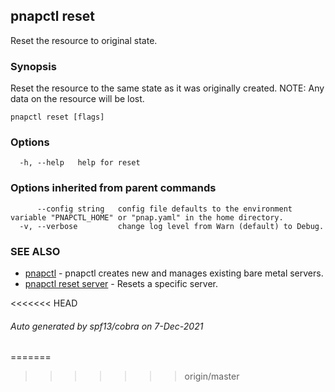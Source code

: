 ## pnapctl reset

Reset the resource to original state.

### Synopsis

Reset the resource to the same state as it was originally created.
NOTE: Any data on the resource will be lost.

```
pnapctl reset [flags]
```

### Options

```
  -h, --help   help for reset
```

### Options inherited from parent commands

```
      --config string   config file defaults to the environment variable "PNAPCTL_HOME" or "pnap.yaml" in the home directory.
  -v, --verbose         change log level from Warn (default) to Debug.
```

### SEE ALSO

* [pnapctl](pnapctl.md)	 - pnapctl creates new and manages existing bare metal servers.
* [pnapctl reset server](pnapctl_reset_server.md)	 - Resets a specific server.

<<<<<<< HEAD
###### Auto generated by spf13/cobra on 7-Dec-2021
=======
>>>>>>> origin/master
